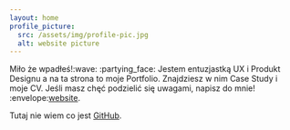 ```yaml
---
layout: home
profile_picture:
  src: /assets/img/profile-pic.jpg
  alt: website picture
---
```


<p>
 Miło że wpadłeś!:wave:  :partying_face:
Jestem entuzjastką UX i Produkt Designu a na ta strona to moje Portfolio.
Znajdziesz w nim Case Study i moje CV. 
Jeśli masz chęć podzielić się uwagami, napisz do mnie! :envelope:<a href="http://dangrover.com">website</a>.
</p>

<p>
  Tutaj nie wiem co jest  <a href="https://github.com/eliottvincent/bay">GitHub</a>.
</p>
